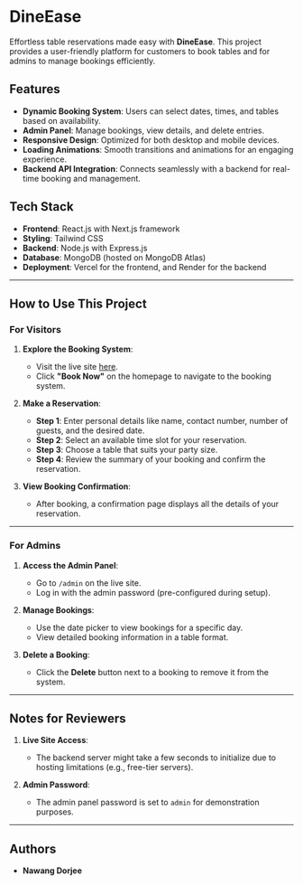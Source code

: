 # DineEase

Effortless table reservations made easy with **DineEase**. This project provides a user-friendly platform for customers to book tables and for admins to manage bookings efficiently.

## Features

- **Dynamic Booking System**: Users can select dates, times, and tables based on availability.
- **Admin Panel**: Manage bookings, view details, and delete entries.
- **Responsive Design**: Optimized for both desktop and mobile devices.
- **Loading Animations**: Smooth transitions and animations for an engaging experience.
- **Backend API Integration**: Connects seamlessly with a backend for real-time booking and management.

## Tech Stack

- **Frontend**: React.js with Next.js framework
- **Styling**: Tailwind CSS
- **Backend**: Node.js with Express.js
- **Database**: MongoDB (hosted on MongoDB Atlas)
- **Deployment**: Vercel for the frontend, and Render for the backend

---

## How to Use This Project

### For Visitors

1. **Explore the Booking System**:
   - Visit the live site [here](https://dine-ease-nu.vercel.app).
   - Click **"Book Now"** on the homepage to navigate to the booking system.

2. **Make a Reservation**:
   - **Step 1**: Enter personal details like name, contact number, number of guests, and the desired date.
   - **Step 2**: Select an available time slot for your reservation.
   - **Step 3**: Choose a table that suits your party size.
   - **Step 4**: Review the summary of your booking and confirm the reservation.

3. **View Booking Confirmation**:
   - After booking, a confirmation page displays all the details of your reservation.

---

### For Admins

1. **Access the Admin Panel**:
   - Go to `/admin` on the live site.
   - Log in with the admin password (pre-configured during setup).

2. **Manage Bookings**:
   - Use the date picker to view bookings for a specific day.
   - View detailed booking information in a table format.

3. **Delete a Booking**:
   - Click the **Delete** button next to a booking to remove it from the system.

---

## Notes for Reviewers

1. **Live Site Access**:
   - The backend server might take a few seconds to initialize due to hosting limitations (e.g., free-tier servers).

2. **Admin Password**:
   - The admin panel password is set to `admin` for demonstration purposes.
   
---

## Authors
- **Nawang Dorjee**
